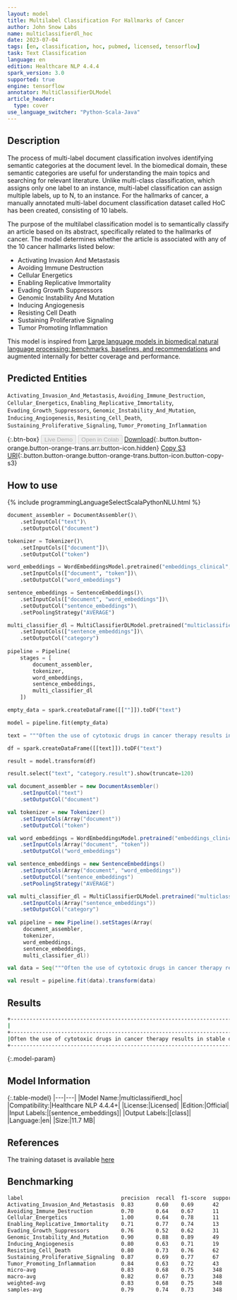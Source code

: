 ```yaml
---
layout: model
title: Multilabel Classification For Hallmarks of Cancer
author: John Snow Labs
name: multiclassifierdl_hoc
date: 2023-07-04
tags: [en, classification, hoc, pubmed, licensed, tensorflow]
task: Text Classification
language: en
edition: Healthcare NLP 4.4.4
spark_version: 3.0
supported: true
engine: tensorflow
annotator: MultiClassifierDLModel
article_header:
  type: cover
use_language_switcher: "Python-Scala-Java"
---
```


## Description

The process of multi-label document classification involves identifying semantic categories at the document level. In the biomedical domain, these semantic categories are useful for understanding the main topics and searching for relevant literature. Unlike multi-class classification, which assigns only one label to an instance, multi-label classification can assign multiple labels, up to N, to an instance. For the hallmarks of cancer, a manually annotated multi-label document classification dataset called HoC has been created, consisting of 10 labels.

The purpose of the multilabel classification model is to semantically classify an article based on its abstract, specifically related to the hallmarks of cancer. The model determines whether the article is associated with any of the 10 cancer hallmarks listed below:

- Activating Invasion And Metastasis
- Avoiding Immune Destruction
- Cellular Energetics
- Enabling Replicative Immortality
- Evading Growth Suppressors
- Genomic Instability And Mutation
- Inducing Angiogenesis
- Resisting Cell Death
- Sustaining Proliferative Signaling
- Tumor Promoting Inflammation

This model is inspired from [Large language models in biomedical natural language processing: benchmarks, baselines, and recommendations](https://arxiv.org/abs/2305.16326) and augmented internally for better coverage and performance.

## Predicted Entities

`Activating_Invasion_And_Metastasis`, `Avoiding_Immune_Destruction`, `Cellular_Energetics`, `Enabling_Replicative_Immortality`, `Evading_Growth_Suppressors`, `Genomic_Instability_And_Mutation`, `Inducing_Angiogenesis`, `Resisting_Cell_Death`, `Sustaining_Proliferative_Signaling`, `Tumor_Promoting_Inflammation`

{:.btn-box}
<button class="button button-orange" disabled>Live Demo</button>
<button class="button button-orange" disabled>Open in Colab</button>
[Download](https://s3.amazonaws.com/auxdata.johnsnowlabs.com/clinical/models/multiclassifierdl_hoc_en_4.4.4_3.0_1688491502473.zip){:.button.button-orange.button-orange-trans.arr.button-icon.hidden}
[Copy S3 URI](s3://auxdata.johnsnowlabs.com/clinical/models/multiclassifierdl_hoc_en_4.4.4_3.0_1688491502473.zip){:.button.button-orange.button-orange-trans.button-icon.button-copy-s3}

## How to use



<div class="tabs-box" markdown="1">
{% include programmingLanguageSelectScalaPythonNLU.html %}
  
```python
document_assembler = DocumentAssembler()\
    .setInputCol("text")\
    .setOutputCol("document")

tokenizer = Tokenizer()\
    .setInputCols(["document"])\
    .setOutputCol("token")

word_embeddings = WordEmbeddingsModel.pretrained("embeddings_clinical", "en", "clinical/models")\
    .setInputCols(["document", "token"])\
    .setOutputCol("word_embeddings")

sentence_embeddings = SentenceEmbeddings()\
    .setInputCols(["document", "word_embeddings"])\
    .setOutputCol("sentence_embeddings")\
    .setPoolingStrategy("AVERAGE")

multi_classifier_dl = MultiClassifierDLModel.pretrained("multiclassifierdl_hoc", "en", "clinical/models")\
    .setInputCols(["sentence_embeddings"])\
    .setOutputCol("category")
    
pipeline = Pipeline(
    stages = [
        document_assembler,
        tokenizer,
        word_embeddings,
        sentence_embeddings,
        multi_classifier_dl
    ])

empty_data = spark.createDataFrame([[""]]).toDF("text")

model = pipeline.fit(empty_data)

text = """Often the use of cytotoxic drugs in cancer therapy results in stable disease rather than regression of the tumor , and this is typically seen as a failure of treatment . We now show that DNA damage is able to induce senescence in tumor cells expressing wild-type p53 . We also show that cytotoxics are capable of inducing senescence in tumor tissue in vivo . Our results suggest that p53 and p21 play a central role in the onset of senescence , whereas p16(INK4a) function may be involved in maintaining senescence . Thus , like apoptosis , senescence appears to be a p53-induced cellular response to DNA damage and an important factor in determining treatment outcome ."""

df = spark.createDataFrame([[text]]).toDF("text")

result = model.transform(df)

result.select("text", "category.result").show(truncate=120)
```
```scala
val document_assembler = new DocumentAssembler()
    .setInputCol("text")
    .setOutputCol("document")

val tokenizer = new Tokenizer()
    .setInputCols(Array("document"))
    .setOutputCol("token")

val word_embeddings = WordEmbeddingsModel.pretrained("embeddings_clinical", "en", "clinical/models")
    .setInputCols(Array("document", "token"))
    .setOutputCol("word_embeddings")

val sentence_embeddings = new SentenceEmbeddings()
    .setInputCols(Array("document", "word_embeddings"))
    .setOutputCol("sentence_embeddings")
    .setPoolingStrategy("AVERAGE")

val multi_classifier_dl = MultiClassifierDLModel.pretrained("multiclassifierdl_hoc", "en", "clinical/models")
    .setInputCols(Array("sentence_embeddings"))
    .setOutputCol("category")
    
val pipeline = new Pipeline().setStages(Array(
     document_assembler, 
     tokenizer,
     word_embeddings, 
     sentence_embeddings, 
     multi_classifier_dl))

val data = Seq("""Often the use of cytotoxic drugs in cancer therapy results in stable disease rather than regression of the tumor , and this is typically seen as a failure of treatment . We now show that DNA damage is able to induce senescence in tumor cells expressing wild-type p53 . We also show that cytotoxics are capable of inducing senescence in tumor tissue in vivo . Our results suggest that p53 and p21 play a central role in the onset of senescence , whereas p16(INK4a) function may be involved in maintaining senescence . Thus , like apoptosis , senescence appears to be a p53-induced cellular response to DNA damage and an important factor in determining treatment outcome.""").toDS.toDF("text")

val result = pipeline.fit(data).transform(data)
```
</div>

## Results

```bash
+------------------------------------------------------------------------------------------------------------------------+------------------------------------------------------------------------------------------+
|                                                                                                                    text|                                                                                    result|
+------------------------------------------------------------------------------------------------------------------------+------------------------------------------------------------------------------------------+
|Often the use of cytotoxic drugs in cancer therapy results in stable disease rather than regression of the tumor , an...|[Genomic_Instability_And_Mutation, Enabling_Replicative_Immortality, Resisting_Cell_Death]|
+------------------------------------------------------------------------------------------------------------------------+------------------------------------------------------------------------------------------+
```

{:.model-param}
## Model Information

{:.table-model}
|---|---|
|Model Name:|multiclassifierdl_hoc|
|Compatibility:|Healthcare NLP 4.4.4+|
|License:|Licensed|
|Edition:|Official|
|Input Labels:|[sentence_embeddings]|
|Output Labels:|[class]|
|Language:|en|
|Size:|11.7 MB|

## References

The training dataset is available [here](https://github.com/qingyu-qc/gpt_bionlp_benchmark/tree/main/Benchmarks/Hoc)

## Benchmarking

```bash
label                               precision  recall  f1-score  support 
Activating_Invasion_And_Metastasis  0.83       0.60    0.69      42      
Avoiding_Immune_Destruction         0.70       0.64    0.67      11      
Cellular_Energetics                 1.00       0.64    0.78      11      
Enabling_Replicative_Immortality    0.71       0.77    0.74      13      
Evading_Growth_Suppressors          0.76       0.52    0.62      31      
Genomic_Instability_And_Mutation    0.90       0.88    0.89      49      
Inducing_Angiogenesis               0.80       0.63    0.71      19      
Resisting_Cell_Death                0.80       0.73    0.76      62      
Sustaining_Proliferative_Signaling  0.87       0.69    0.77      67      
Tumor_Promoting_Inflammation        0.84       0.63    0.72      43      
micro-avg                           0.83       0.68    0.75      348     
macro-avg                           0.82       0.67    0.73      348     
weighted-avg                        0.83       0.68    0.75      348     
samples-avg                         0.79       0.74    0.73      348     
```
